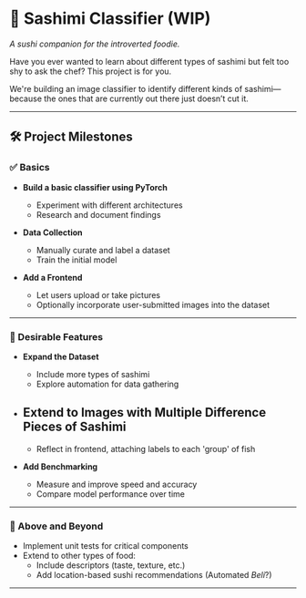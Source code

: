 # 🍣 Sashimi Classifier (WIP)

_A sushi companion for the introverted foodie._

Have you ever wanted to learn about different types of sashimi but felt too shy to ask the chef? This project is for you.

We're building an image classifier to identify different kinds of sashimi—because the ones that are currently out there just doesn’t cut it.

---

## 🛠️ Project Milestones

### ✅ Basics

- **Build a basic classifier using PyTorch**

  - Experiment with different architectures
  - Research and document findings

- **Data Collection**

  - Manually curate and label a dataset
  - Train the initial model

- **Add a Frontend**
  - Let users upload or take pictures
  - Optionally incorporate user-submitted images into the dataset

---

### 🌟 Desirable Features

- **Expand the Dataset**

  - Include more types of sashimi
  - Explore automation for data gathering

- ## **Extend to Images with Multiple Difference Pieces of Sashimi**

  - Reflect in frontend, attaching labels to each 'group' of fish

- **Add Benchmarking**
  - Measure and improve speed and accuracy
  - Compare model performance over time

---

### 🚀 Above and Beyond

- Implement unit tests for critical components
- Extend to other types of food:
  - Include descriptors (taste, texture, etc.)
  - Add location-based sushi recommendations (Automated _Beli_?)

---
